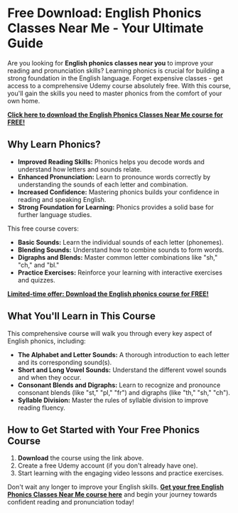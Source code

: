 # Free Download: English Phonics Classes Near Me - Your Ultimate Guide

Are you looking for **English phonics classes near you** to improve your reading and pronunciation skills? Learning phonics is crucial for building a strong foundation in the English language. Forget expensive classes - get access to a comprehensive Udemy course absolutely free. With this course, you'll gain the skills you need to master phonics from the comfort of your own home.

[**Click here to download the English Phonics Classes Near Me course for FREE!**](https://udemywork.com/english-phonics-classes-near-me)

## Why Learn Phonics?

*   **Improved Reading Skills:** Phonics helps you decode words and understand how letters and sounds relate.
*   **Enhanced Pronunciation:** Learn to pronounce words correctly by understanding the sounds of each letter and combination.
*   **Increased Confidence:** Mastering phonics builds your confidence in reading and speaking English.
*   **Strong Foundation for Learning:** Phonics provides a solid base for further language studies.

This free course covers:

*   **Basic Sounds:** Learn the individual sounds of each letter (phonemes).
*   **Blending Sounds:** Understand how to combine sounds to form words.
*   **Digraphs and Blends:** Master common letter combinations like "sh," "ch," and "bl."
*   **Practice Exercises:** Reinforce your learning with interactive exercises and quizzes.

[**Limited-time offer: Download the English phonics course for FREE!**](https://udemywork.com/english-phonics-classes-near-me)

## What You'll Learn in This Course

This comprehensive course will walk you through every key aspect of English phonics, including:

*   **The Alphabet and Letter Sounds:** A thorough introduction to each letter and its corresponding sound(s).
*   **Short and Long Vowel Sounds:** Understand the different vowel sounds and when they occur.
*   **Consonant Blends and Digraphs:** Learn to recognize and pronounce consonant blends (like "st," "pl," "fr") and digraphs (like "th," "sh," "ch").
*   **Syllable Division:** Master the rules of syllable division to improve reading fluency.

## How to Get Started with Your Free Phonics Course

1.  **Download** the course using the link above.
2.  Create a free Udemy account (if you don't already have one).
3.  Start learning with the engaging video lessons and practice exercises.

Don't wait any longer to improve your English skills. **[Get your free English Phonics Classes Near Me course here](https://udemywork.com/english-phonics-classes-near-me)** and begin your journey towards confident reading and pronunciation today!
